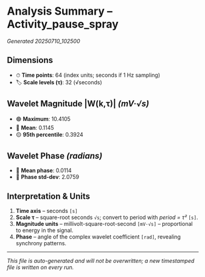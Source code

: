 # Analysis Summary – Activity_pause_spray

*Generated 20250710_102500*

## Dimensions
- ⏱ **Time points**: 64 (index units; seconds if 1 Hz sampling)
- 🏷 **Scale levels (τ)**: 32 (√seconds)

## Wavelet Magnitude |W(k,τ)|  *(mV·√s)*
- 🟢 **Maximum**: 10.4105
- 🔵 **Mean**: 0.1145
- 🟡 **95th percentile**: 0.3924

## Wavelet Phase *(radians)*
- 📏 **Mean phase**: 0.0114
- 📐 **Phase std-dev**: 2.0759

## Interpretation & Units
1. **Time axis** – seconds `[s]`  
2. **Scale τ** – square-root seconds `√s`; convert to period with *period = τ²* `[s]`.  
3. **Magnitude units** – millivolt-square-root-second `[mV·√s]` – proportional to energy in the signal.  
4. **Phase** – angle of the complex wavelet coefficient `[rad]`, revealing synchrony patterns.

---
*This file is auto-generated and will not be overwritten; a new timestamped file is written on every run.*
